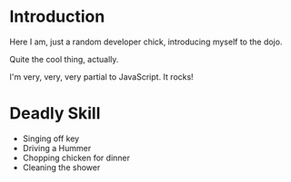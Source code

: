 # Introduction

Here I am, just a random developer chick, introducing myself to the dojo.

Quite the cool thing, actually.

I'm very, very, very partial to JavaScript. It rocks!

Deadly Skill
============
* Singing off key
* Driving a Hummer
* Chopping chicken for dinner
* Cleaning the shower
